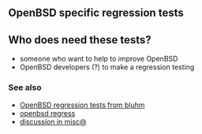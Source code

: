 ## OpenBSD specific regression tests


## Who does need these tests?

- someone who want to help to improve OpenBSD
- OpenBSD developers (?) to make a regression testing

### See also

* [OpenBSD regression tests from bluhm](https://github.com/bluhm/regress-all)
* [openbsd regress](http://bxr.su/OpenBSD/regress/)
* [discussion in misc@](http://marc.info/?l=openbsd-ports&m=139473415510474&w=2)
